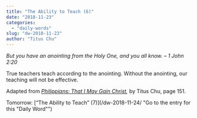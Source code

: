 ```yaml
---
title: "The Ability to Teach (6)"
date: "2018-11-23"
categories: 
  - "daily-words"
slug: "dw-2018-11-23"
author: "Titus Chu"
---
```


_But you have an anointing from the Holy One, and you all know._ _– 1 John 2:20_

True teachers teach according to the anointing. Without the anointing, our teaching will not be effective.

Adapted from _[Philippians: That I May Gain Christ](/book-philippians/ "Go to the listing for this book"),_ by Titus Chu, page 151.

Tomorrow: [“The Ability to Teach” (7)](/dw-2018-11-24/ "Go to the entry for this "Daily Word"")
